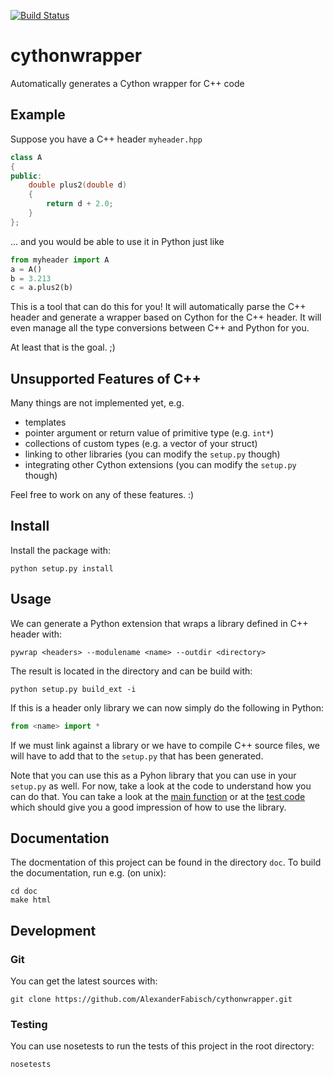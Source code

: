 [![Build Status](https://travis-ci.org/AlexanderFabisch/cythonwrapper.png?branch=master)](https://travis-ci.org/AlexanderFabisch/cythonwrapper)

# cythonwrapper

Automatically generates a Cython wrapper for C++ code

## Example

Suppose you have a C++ header `myheader.hpp`

```cpp
class A
{
public:
    double plus2(double d)
    {
        return d + 2.0;
    }
};
```

... and you would be able to use it in Python just like

```python
from myheader import A
a = A()
b = 3.213
c = a.plus2(b)
```

This is a tool that can do this for you! It will automatically parse the
C++ header and generate a wrapper based on Cython for the C++ header. It
will even manage all the type conversions between C++ and Python for you.

At least that is the goal. ;)

## Unsupported Features of C++

Many things are not implemented yet, e.g.

* templates
* pointer argument or return value of primitive type (e.g. `int*`)
* collections of custom types (e.g. a vector of your struct)
* linking to other libraries (you can modify the `setup.py` though)
* integrating other Cython extensions (you can modify the `setup.py` though)

Feel free to work on any of these features. :)

## Install

Install the package with:

    python setup.py install

## Usage

We can generate a Python extension that wraps a library defined in C++ header
with:

    pywrap <headers> --modulename <name> --outdir <directory>

The result is located in the directory <target> and can be build with:

    python setup.py build_ext -i

If this is a header only library we can now simply do the following in
Python:

```python
from <name> import *
```

If we must link against a library or we have to compile C++ source files, we
will have to add that to the `setup.py` that has been generated.

Note that you can use this as a Pyhon library that you can use in your
`setup.py` as well. For now, take a look at the code to understand how
you can do that. You can take a look at the
[main function](https://github.com/AlexanderFabisch/cythonwrapper/blob/master/pywrap/cython.py#L11)
or at the
[test code](https://github.com/AlexanderFabisch/cythonwrapper/blob/master/test/test.py#L25)
which should give you a good impression of how to use the library.

## Documentation

The docmentation of this project can be found in the directory `doc`. To
build the documentation, run e.g. (on unix):

    cd doc
    make html

## Development

### Git

You can get the latest sources with:

    git clone https://github.com/AlexanderFabisch/cythonwrapper.git

### Testing

You can use nosetests to run the tests of this project in the root directory:

    nosetests
